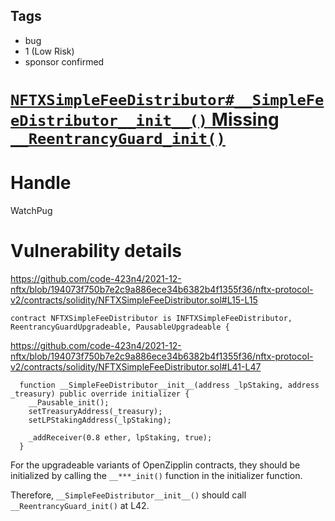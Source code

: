 ## Tags

- bug
- 1 (Low Risk)
- sponsor confirmed

# [`NFTXSimpleFeeDistributor#__SimpleFeeDistributor__init__()` Missing `__ReentrancyGuard_init()`](https://github.com/code-423n4/2021-12-nftx-findings/issues/90) 

# Handle

WatchPug


# Vulnerability details

https://github.com/code-423n4/2021-12-nftx/blob/194073f750b7e2c9a886ece34b6382b4f1355f36/nftx-protocol-v2/contracts/solidity/NFTXSimpleFeeDistributor.sol#L15-L15

```solidity=15
contract NFTXSimpleFeeDistributor is INFTXSimpleFeeDistributor, ReentrancyGuardUpgradeable, PausableUpgradeable {
```

https://github.com/code-423n4/2021-12-nftx/blob/194073f750b7e2c9a886ece34b6382b4f1355f36/nftx-protocol-v2/contracts/solidity/NFTXSimpleFeeDistributor.sol#L41-L47

```solidity=41
  function __SimpleFeeDistributor__init__(address _lpStaking, address _treasury) public override initializer {
    __Pausable_init();
    setTreasuryAddress(_treasury);
    setLPStakingAddress(_lpStaking);

    _addReceiver(0.8 ether, lpStaking, true);
  }
```

For the upgradeable variants of OpenZipplin contracts, they should be initialized by calling the `__***_init()` function in the initializer function.

Therefore, `__SimpleFeeDistributor__init__()` should call `__ReentrancyGuard_init()` at L42.

